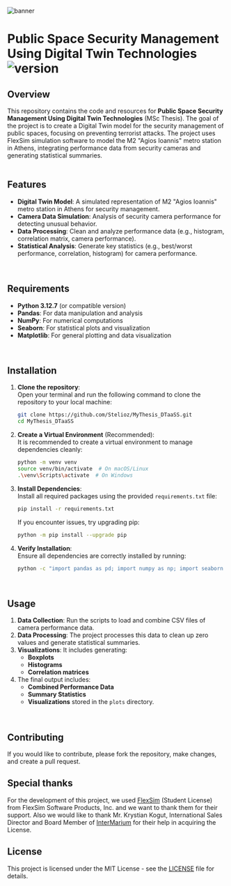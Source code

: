![banner](https://github.com/user-attachments/assets/c20177e8-4353-40f4-a46f-07faaedcb4c3)

# Public Space Security Management Using Digital Twin Technologies ![version](https://img.shields.io/badge/version-1.0.0-blue.svg)

## Overview
This repository contains the code and resources for **Public Space Security Management Using Digital Twin Technologies** (MSc Thesis). The goal of the project is to create a Digital Twin model for the security management of public spaces, focusing on preventing terrorist attacks. The project uses FlexSim simulation software to model the M2 "Agios Ioannis" metro station in Athens, integrating performance data from security cameras and generating statistical summaries.
<br/><br/>

## Features
- **Digital Twin Model**: A simulated representation of M2 "Agios Ioannis" metro station in Athens for security management.
- **Camera Data Simulation**: Analysis of security camera performance for detecting unusual behavior.
- **Data Processing**: Clean and analyze performance data (e.g., histogram, correlation matrix, camera performance).
- **Statistical Analysis**: Generate key statistics (e.g., best/worst performance, correlation, histogram) for camera performance.
<br/>

## Requirements
- **Python 3.12.7** (or compatible version)
- **Pandas**: For data manipulation and analysis
- **NumPy**: For numerical computations
- **Seaborn**: For statistical plots and visualization
- **Matplotlib**: For general plotting and data visualization
<br/>

## Installation
1. **Clone the repository**:  
   Open your terminal and run the following command to clone the repository to your local machine:
   ```bash
   git clone https://github.com/Stelioz/MyThesis_DTaaSS.git
   cd MyThesis_DTaaSS
   ```

2. **Create a Virtual Environment** (Recommended):  
   It is recommended to create a virtual environment to manage dependencies cleanly:
   ```bash
   python -m venv venv
   source venv/bin/activate  # On macOS/Linux
   .\venv\Scripts\activate  # On Windows
   ```

3. **Install Dependencies**:  
   Install all required packages using the provided `requirements.txt` file:
   ```bash
   pip install -r requirements.txt
   ```
   If you encounter issues, try upgrading pip:
   ```bash
   python -m pip install --upgrade pip
   ```

4. **Verify Installation**:  
   Ensure all dependencies are correctly installed by running:
   ```bash
   python -c "import pandas as pd; import numpy as np; import seaborn as sns; import matplotlib.pyplot as plt; print('All dependencies are installed correctly!')"
   ```
<br/>

## Usage
1. **Data Collection**: Run the scripts to load and combine CSV files of camera performance data.
2. **Data Processing**: The project processes this data to clean up zero values and generate statistical summaries.
3. **Visualizations**: It includes generating:
   - **Boxplots**
   - **Histograms**
   - **Correlation matrices**
4. The final output includes:
   - **Combined Performance Data**
   - **Summary Statistics**
   - **Visualizations** stored in the `plots` directory.
<br/>

## Contributing
If you would like to contribute, please fork the repository, make changes, and create a pull request.
<br/>

## Special thanks
For the development of this project, we used [FlexSim](https://www.flexsim.com/) (Student License) from FlexSim Software Products, Inc. and we want to thank them for their support. Also we would like to thank Mr. Krystian Kogut, International Sales Director and Board Member of [InterMarium](https://www.flexsim.com/contacts/intermarium/) for their help in acquiring the License.
<br/>

## License
This project is licensed under the MIT License - see the [LICENSE](LICENSE) file for details.
